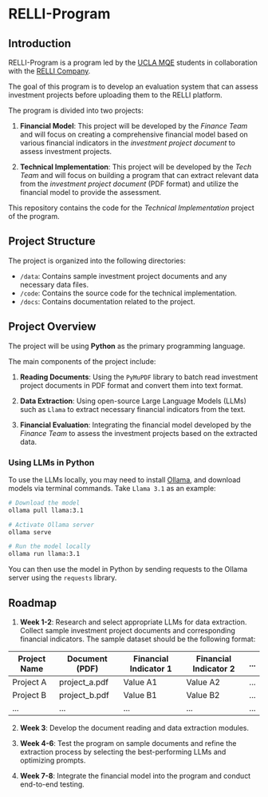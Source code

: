 # RELLI-Program

## Introduction

RELLI-Program is a program led by the [UCLA MQE](https://master.econ.ucla.edu/) students in collaboration with the [RELLI Company](https://www.relli.co/).

The goal of this program is to develop an evaluation system that can assess investment projects before uploading them to the RELLI platform.

The program is divided into two projects:

1. **Financial Model**: This project will be developed by the *Finance Team* and will focus on creating a comprehensive financial model based on various financial indicators in the *investment project document* to assess investment projects.

2. **Technical Implementation**: This project will be developed by the *Tech Team* and will focus on building a program that can extract relevant data from the *investment project document* (PDF format) and utilize the financial model to provide the assessment.

This repository contains the code for the *Technical Implementation* project of the program.

## Project Structure

The project is organized into the following directories:

- `/data`: Contains sample investment project documents and any necessary data files.
- `/code`: Contains the source code for the technical implementation.
- `/docs`: Contains documentation related to the project.

## Project Overview

The project will be using **Python** as the primary programming language.

The main components of the project include:

1. **Reading Documents**: Using the `PyMuPDF` library to batch read investment project documents in PDF format and convert them into text format.

2. **Data Extraction**: Using open-source Large Language Models (LLMs) such as `Llama` to extract necessary financial indicators from the text.

3. **Financial Evaluation**: Integrating the financial model developed by the *Finance Team* to assess the investment projects based on the extracted data.

### Using LLMs in Python

To use the LLMs locally, you may need to install [Ollama](https://ollama.com/), and download models via terminal commands. Take `Llama 3.1` as an example:

```bash
# Download the model
ollama pull llama:3.1
```

```bash
# Activate Ollama server
ollama serve
```

```bash
# Run the model locally
ollama run llama:3.1
```

You can then use the model in Python by sending requests to the Ollama server using the `requests` library.

## Roadmap

1. **Week 1-2**: Research and select appropriate LLMs for data extraction. Collect sample investment project documents and corresponding financial indicators. The sample dataset should be the following format:

| Project Name | Document (PDF) | Financial Indicator 1 | Financial Indicator 2 | ... |
|--------------|----------------|-----------------------|-----------------------|-----|
| Project A    | project_a.pdf  | Value A1              | Value A2              | ... |
| Project B    | project_b.pdf  | Value B1              | Value B2              | ... |
| ...          | ...            | ...                   | ...                   | ... |

2. **Week 3**: Develop the document reading and data extraction modules.

3. **Week 4-6**: Test the program on sample documents and refine the extraction process by selecting the best-performing LLMs and optimizing prompts.

4. **Week 7-8**: Integrate the financial model into the program and conduct end-to-end testing.